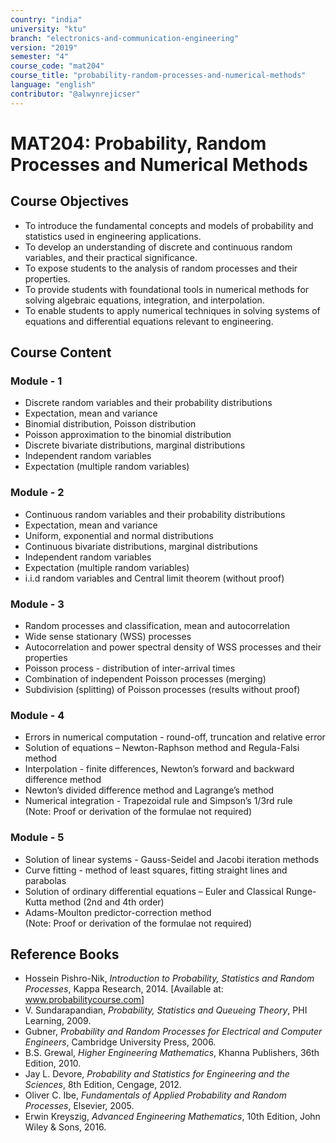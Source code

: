 ```yaml
---
country: "india"
university: "ktu"
branch: "electronics-and-communication-engineering"
version: "2019"
semester: "4"
course_code: "mat204"
course_title: "probability-random-processes-and-numerical-methods"
language: "english"
contributor: "@alwynrejicser"
---
```


# MAT204: Probability, Random Processes and Numerical Methods

## Course Objectives

- To introduce the fundamental concepts and models of probability and statistics used in engineering applications.  
- To develop an understanding of discrete and continuous random variables, and their practical significance.  
- To expose students to the analysis of random processes and their properties.  
- To provide students with foundational tools in numerical methods for solving algebraic equations, integration, and interpolation.  
- To enable students to apply numerical techniques in solving systems of equations and differential equations relevant to engineering.    

## Course Content

### Module - 1
- Discrete random variables and their probability distributions  
- Expectation, mean and variance  
- Binomial distribution, Poisson distribution  
- Poisson approximation to the binomial distribution  
- Discrete bivariate distributions, marginal distributions  
- Independent random variables  
- Expectation (multiple random variables)  

### Module - 2 
- Continuous random variables and their probability distributions  
- Expectation, mean and variance  
- Uniform, exponential and normal distributions  
- Continuous bivariate distributions, marginal distributions  
- Independent random variables  
- Expectation (multiple random variables)  
- i.i.d random variables and Central limit theorem (without proof)  

### Module - 3
- Random processes and classification, mean and autocorrelation  
- Wide sense stationary (WSS) processes  
- Autocorrelation and power spectral density of WSS processes and their properties  
- Poisson process - distribution of inter-arrival times  
- Combination of independent Poisson processes (merging)  
- Subdivision (splitting) of Poisson processes (results without proof)  

### Module - 4
- Errors in numerical computation - round-off, truncation and relative error  
- Solution of equations – Newton-Raphson method and Regula-Falsi method  
- Interpolation - finite differences, Newton’s forward and backward difference method  
- Newton’s divided difference method and Lagrange’s method  
- Numerical integration - Trapezoidal rule and Simpson’s 1/3rd rule  
(Note: Proof or derivation of the formulae not required)  

### Module - 5
- Solution of linear systems - Gauss-Seidel and Jacobi iteration methods  
- Curve fitting - method of least squares, fitting straight lines and parabolas  
- Solution of ordinary differential equations – Euler and Classical Runge-Kutta method (2nd and 4th order)  
- Adams-Moulton predictor-correction method  
(Note: Proof or derivation of the formulae not required)  

## Reference Books

- Hossein Pishro-Nik, *Introduction to Probability, Statistics and Random Processes*, Kappa Research, 2014. [Available at: www.probabilitycourse.com]  
- V. Sundarapandian, *Probability, Statistics and Queueing Theory*, PHI Learning, 2009.  
- Gubner, *Probability and Random Processes for Electrical and Computer Engineers*, Cambridge University Press, 2006.  
- B.S. Grewal, *Higher Engineering Mathematics*, Khanna Publishers, 36th Edition, 2010.  
- Jay L. Devore, *Probability and Statistics for Engineering and the Sciences*, 8th Edition, Cengage, 2012.  
- Oliver C. Ibe, *Fundamentals of Applied Probability and Random Processes*, Elsevier, 2005.  
- Erwin Kreyszig, *Advanced Engineering Mathematics*, 10th Edition, John Wiley & Sons, 2016.  
